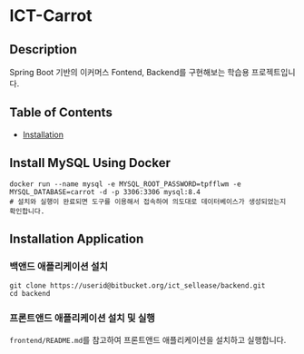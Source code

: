 # ICT-Carrot

## Description

Spring Boot 기반의 이커머스 Fontend, Backend를 구현해보는 학습용 프로젝트입니다.

## Table of Contents

- [Installation](#installation)

## Install MySQL Using Docker

```
docker run --name mysql -e MYSQL_ROOT_PASSWORD=tpfflwm -e MYSQL_DATABASE=carrot -d -p 3306:3306 mysql:8.4
# 설치와 실행이 완료되면 도구를 이용해서 접속하여 의도대로 데이터베이스가 생성되었는지 확인합니다.
```

## Installation Application

### 백앤드 애플리케이션 설치

```
git clone https://userid@bitbucket.org/ict_sellease/backend.git
cd backend

```

### 프론트앤드 애플리케이션 설치 및 실행

`frontend/README.md`를 참고하여 프론트앤드 애플리케이션을 설치하고 실행합니다.
